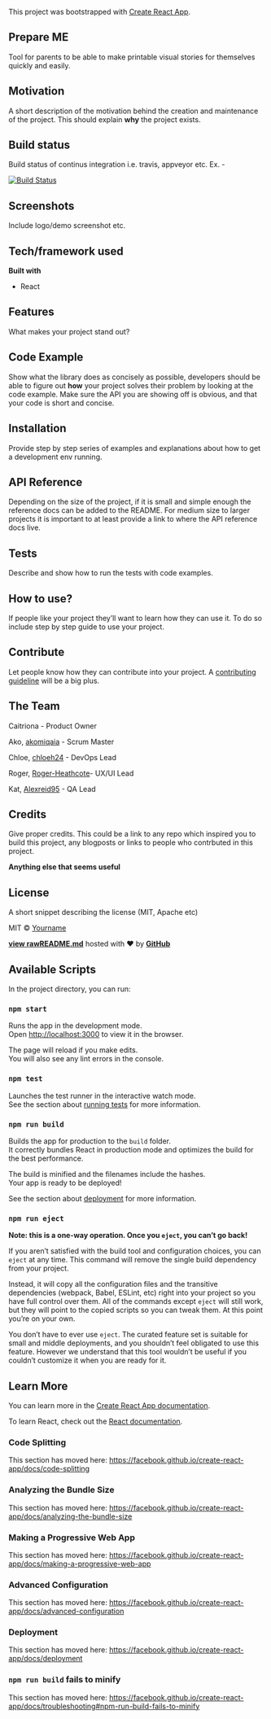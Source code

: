 This project was bootstrapped with [Create React App](https://github.com/facebook/create-react-app).

## **Prepare ME**

Tool for parents to be able to make printable visual stories for themselves quickly and easily.

## **Motivation**

A short description of the motivation behind the creation and maintenance of the project. This should explain **why** the project exists.

## **Build status**

Build status of continus integration i.e. travis, appveyor etc. Ex. -

[![Build Status](https://travis-ci.org/fac19/prepare-me.svg?branch=master)](https://travis-ci.org/fac19/prepare-me)

## **Screenshots**

Include logo/demo screenshot etc.

## **Tech/framework used**

**Built with**

- React

## **Features**

What makes your project stand out?

## **Code Example**

Show what the library does as concisely as possible, developers should be able to figure out **how** your project solves their problem by looking at the code example. Make sure the API you are showing off is obvious, and that your code is short and concise.

## **Installation**

Provide step by step series of examples and explanations about how to get a development env running.

## **API Reference**

Depending on the size of the project, if it is small and simple enough the reference docs can be added to the README. For medium size to larger projects it is important to at least provide a link to where the API reference docs live.

## **Tests**

Describe and show how to run the tests with code examples.

## **How to use?**

If people like your project they’ll want to learn how they can use it. To do so include step by step guide to use your project.

## **Contribute**

Let people know how they can contribute into your project. A [contributing guideline](https://github.com/zulip/zulip-electron/blob/master/CONTRIBUTING.md) will be a big plus.

## The Team

Caitriona - Product Owner

Ako, [akomiqaia](https://github.com/akomiqaia) - Scrum Master

Chloe, [chloeh24](https://github.com/Chloeh24) - DevOps Lead

Roger, [Roger-Heathcote](https://github.com/Roger-Heathcote)- UX/UI Lead

Kat, [Alexreid95](https://github.com/Alexreid95) - QA Lead

## **Credits**

Give proper credits. This could be a link to any repo which inspired you to build this project, any blogposts or links to people who contrbuted in this project.

**Anything else that seems useful**

## **License**

A short snippet describing the license (MIT, Apache etc)

MIT © [Yourname](https://medium.com/media/b9bbc4fe57d0fcb03deb64a4d0f537af)

**[view raw](https://gist.github.com/akashnimare/7b065c12d9750578de8e705fb4771d2f/raw/8124e770051f08172ec0aeacd12a379588383bce/README.md)[README.md](https://gist.github.com/akashnimare/7b065c12d9750578de8e705fb4771d2f#file-readme-md)** hosted with ❤ by **[GitHub](https://github.com/)**

## Available Scripts

In the project directory, you can run:

### `npm start`

Runs the app in the development mode.<br />
Open [http://localhost:3000](http://localhost:3000) to view it in the browser.

The page will reload if you make edits.<br />
You will also see any lint errors in the console.

### `npm test`

Launches the test runner in the interactive watch mode.<br />
See the section about [running tests](https://facebook.github.io/create-react-app/docs/running-tests) for more information.

### `npm run build`

Builds the app for production to the `build` folder.<br />
It correctly bundles React in production mode and optimizes the build for the best performance.

The build is minified and the filenames include the hashes.<br />
Your app is ready to be deployed!

See the section about [deployment](https://facebook.github.io/create-react-app/docs/deployment) for more information.

### `npm run eject`

**Note: this is a one-way operation. Once you `eject`, you can’t go back!**

If you aren’t satisfied with the build tool and configuration choices, you can `eject` at any time. This command will remove the single build dependency from your project.

Instead, it will copy all the configuration files and the transitive dependencies (webpack, Babel, ESLint, etc) right into your project so you have full control over them. All of the commands except `eject` will still work, but they will point to the copied scripts so you can tweak them. At this point you’re on your own.

You don’t have to ever use `eject`. The curated feature set is suitable for small and middle deployments, and you shouldn’t feel obligated to use this feature. However we understand that this tool wouldn’t be useful if you couldn’t customize it when you are ready for it.

## Learn More

You can learn more in the [Create React App documentation](https://facebook.github.io/create-react-app/docs/getting-started).

To learn React, check out the [React documentation](https://reactjs.org/).

### Code Splitting

This section has moved here: https://facebook.github.io/create-react-app/docs/code-splitting

### Analyzing the Bundle Size

This section has moved here: https://facebook.github.io/create-react-app/docs/analyzing-the-bundle-size

### Making a Progressive Web App

This section has moved here: https://facebook.github.io/create-react-app/docs/making-a-progressive-web-app

### Advanced Configuration

This section has moved here: https://facebook.github.io/create-react-app/docs/advanced-configuration

### Deployment

This section has moved here: https://facebook.github.io/create-react-app/docs/deployment

### `npm run build` fails to minify

This section has moved here: https://facebook.github.io/create-react-app/docs/troubleshooting#npm-run-build-fails-to-minify
